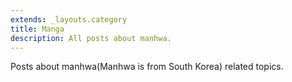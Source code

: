```yaml
---
extends: _layouts.category
title: Manga
description: All posts about manhwa.
---
```


Posts about manhwa(Manhwa is from South Korea) related topics.
